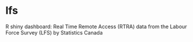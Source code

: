 # lfs
R shiny dashboard: Real Time Remote Access (RTRA) data from the Labour Force Survey (LFS) by Statistics Canada
